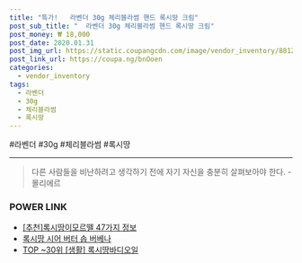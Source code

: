 ```yaml
--- 
title: "특가!   라벤더 30g 체리블라썸 핸드 록시땅 크림" 
post_sub_title: "  라벤더 30g 체리블라썸 핸드 록시땅 크림" 
post_money: ₩ 18,000 
post_date: 2020.01.31 
post_img_url: https://static.coupangcdn.com/image/vendor_inventory/8812/b050da73fb372d9190fa3c74adbb1f1f732b39b2f515045f80a382b9f6a0.jpg 
post_link_url: https://coupa.ng/bnOoen 
categories: 
  - vendor_inventory 
tags: 
  - 라벤더 
  - 30g 
  - 체리블라썸 
  - 록시땅 
--- 
```

  #라벤더 #30g #체리블라썸 #록시땅 
<hr> 

> 다른 사람들을 비난하려고 생각하기 전에 자기 자신을 충분히 살펴보아야 한다. - 몰리에르 


### POWER LINK

* <a href="https://blog.naver.com/fasyy4321/221786104908" target="_blank">[추천]록시땅이모르뗄 47가지 정보</a>
* <a href="https://blog.naver.com/fasyy4321/221786768866" target="_blank">록시땅 시어 버터 솝 버베나</a>
* <a href="https://blog.naver.com/fasyy4321/221779762490" target="_blank"> TOP ~30위 [생활] 록시땅바디오일</a>
